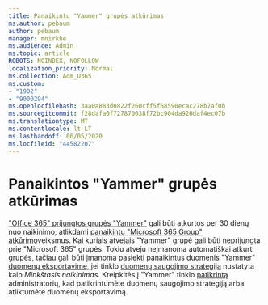 ```yaml
---
title: Panaikintų "Yammer" grupės atkūrimas
ms.author: pebaum
author: pebaum
manager: mnirkhe
ms.audience: Admin
ms.topic: article
ROBOTS: NOINDEX, NOFOLLOW
localization_priority: Normal
ms.collection: Adm_O365
ms.custom:
- "1902"
- "9000294"
ms.openlocfilehash: 3aa0a883d0822f260cff5f68590ecac278b7af0b
ms.sourcegitcommit: f28dafa0f727870038f72bc904da926daf4ec07b
ms.translationtype: MT
ms.contentlocale: lt-LT
ms.lasthandoff: 06/05/2020
ms.locfileid: "44582207"
---
```

# <a name="restore-a-deleted-yammer-group"></a>Panaikintos "Yammer" grupės atkūrimas

["Office 365" prijungtos grupės "Yammer"](https://docs.microsoft.com/yammer/manage-yammer-groups/yammer-and-office-365-groups) gali būti atkurtos per 30 dienų nuo naikinimo, atlikdami [panaikintų "Microsoft 365 Group" atkūrimo](https://docs.microsoft.com/microsoft-365/admin/create-groups/restore-deleted-group)veiksmus.
Kai kuriais atvejais "Yammer" grupė gali būti neprijungta prie "Microsoft 365" grupės. Tokiu atveju neįmanoma automatiškai atkurti grupės, tačiau gali būti įmanoma pasiekti panaikintus duomenis "Yammer" [duomenų eksportavime,](https://docs.microsoft.com/yammer/manage-security-and-compliance/export-yammer-enterprise-data) jei tinklo [duomenų saugojimo strategija](https://docs.microsoft.com/yammer/manage-security-and-compliance/manage-data-compliance) nustatyta kaip *Minkštasis naikinimas*. Kreipkitės į "Yammer" tinklo [patikrintą](https://docs.microsoft.com/yammer/manage-yammer-users/manage-yammer-admins) administratorių, kad patikrintumėte duomenų saugojimo strategiją arba atliktumėte duomenų eksportavimą.
